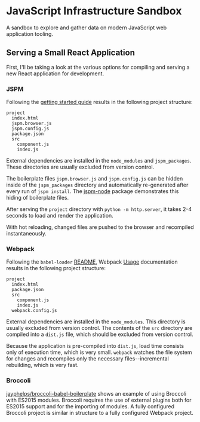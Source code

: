 # JavaScript Infrastructure Sandbox
A sandbox to explore and gather data on modern JavaScript web application
tooling.

## Serving a Small React Application
First, I'll be taking a look at the various options for compiling and serving
a new React application for development.

### JSPM
Following the
[getting started guide](http://jspm.io/0.17-beta-guide/creating-a-project.html)
results in the following project structure:
```text
project
  index.html
  jspm.browser.js
  jspm.config.js
  package.json
  src
    component.js
    index.js

```

External dependencies are installed in the `node_modules` and `jspm_packages`.
These directories are usually excluded from version control.

The boilerplate files `jspm.browser.js` and `jspm.config.js` can be hidden
inside of the `jspm_packages` directory and automatically re-generated after
every run of `jspm install`. The
[jspm-node](https://github.com/vinsonchuong/jspm-node) package demonstrates
this hiding of boilerplate files.

After serving the `project` directory with `python -m http.server`, it takes
2-4 seconds to load and render the application.

With hot reloading, changed files are pushed to the browser and recompiled
instantaneously.

### Webpack
Following the `babel-loader` [README](https://github.com/babel/babel-loader),
Webpack [Usage](http://webpack.github.io/docs/usage.html) documentation results
in the following project structure:

```text
project
  index.html
  package.json
  src
    component.js
    index.js
  webpack.config.js

```

External dependencies are installed in the `node_modules`. This directory is
usually excluded from version control. The contents of the `src` directory are
compiled into a `dist.js` file, which should be excluded from version control.

Because the application is pre-compiled into `dist.js`, load time consists only
of execution time, which is very small. `webpack` watches the file system for
changes and recompiles only the necessary files--incremental rebuilding, which
is very fast.

### Broccoli
[jayphelps/broccoli-babel-boilerplate](https://github.com/jayphelps/broccoli-babel-boilerplate)
shows an example of using Broccoli with ES2015 modules. Broccoli requires the
use of external plugins both for ES2015 support and for the importing of
modules. A fully configured Broccoli project is similar in structure to a fully
configured Webpack project.
